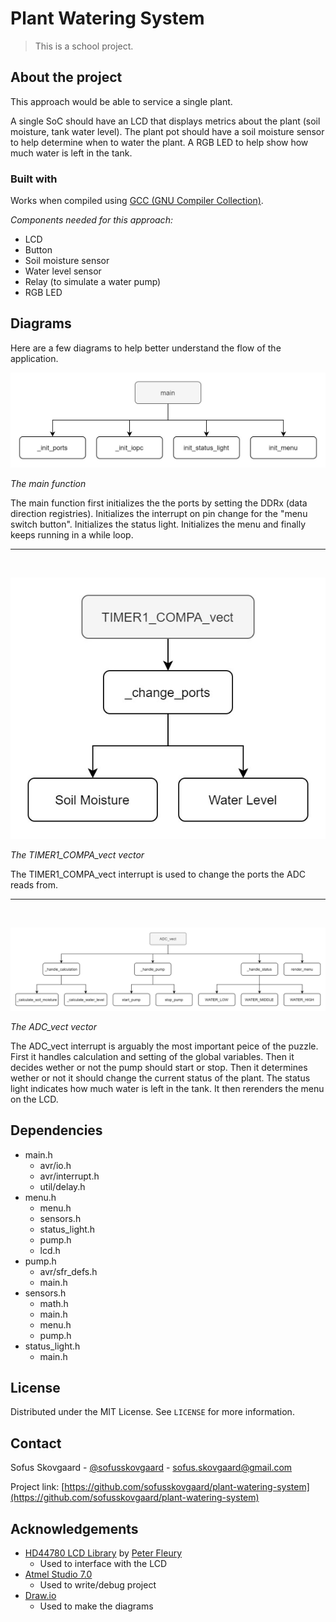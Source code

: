 # Plant Watering System
> This is a school project.

## About the project

This approach would be able to service a single plant.

A single SoC should have an LCD that displays metrics about the plant (soil moisture, tank water level). The plant pot should have a soil moisture sensor to help determine when to water the plant. A RGB LED to help show how much water is left in the tank.

### Built with

Works when compiled using [GCC (GNU Compiler Collection)](https://gcc.gnu.org/).

*Components needed for this approach:*
- LCD
- Button
- Soil moisture sensor
- Water level sensor
- Relay (to simulate a water pump)
- RGB LED

## Diagrams

Here are a few diagrams to help better understand the flow of the application.

![The main function](images/diagram_main.jpg "The main function")

*The main function*

The main function first initializes the the ports by setting the DDRx (data direction registries). Initializes the interrupt on pin change for the "menu switch button". Initializes the status light. Initializes the menu and finally keeps running in a while loop.

---
<br />

![The TIMER1_COMPA_vect vector](images/diagram_timer1_compa_vect.jpg "The TIMER1_COMPA_vect vector")

*The TIMER1_COMPA_vect vector*

The TIMER1_COMPA_vect interrupt is used to change the ports the ADC reads from.

---
<br />

![The ADC_vect vector](images/diagram_adc_vect.jpg "The ADC_vect vector")

*The ADC_vect vector*

The ADC_vect interrupt is arguably the most important peice of the puzzle. First it handles calculation and setting of the global variables. Then it decides wether or not the pump should start or stop. Then it determines wether or not it should change the current status of the plant. The status light indicates how much water is left in the tank. It then rerenders the menu on the LCD.


## Dependencies

- main.h
  - avr/io.h
  - avr/interrupt.h
  - util/delay.h
- menu.h
  - menu.h
  - sensors.h
  - status_light.h
  - pump.h
  - lcd.h
- pump.h
  - avr/sfr_defs.h
  - main.h
- sensors.h
  - math.h
  - main.h
  - menu.h
  - pump.h
- status_light.h
  - main.h

## License
Distributed under the MIT License. See `LICENSE` for more information.

## Contact
Sofus Skovgaard - [@sofusskovgaard](https://twitter.com/sofusskovgaard) - [sofus.skovgaard@gmail.com](mailto:sofus.skovgaard@gmail.com)

Project link: [https://github.com/sofusskovgaard/plant-watering-system](https://github.com/sofusskovgaard/plant-watering-system)

## Acknowledgements
- [HD44780 LCD Library](http://www.peterfleury.epizy.com/avr-lcd44780.html) by [Peter Fleury](http://www.peterfleury.epizy.com/)
  - Used to interface with the LCD
- [Atmel Studio 7.0](https://www.microchip.com/mplab/microchip-studio)
  - Used to write/debug project
- [Draw.io](https://draw.io)
  - Used to make the diagrams
